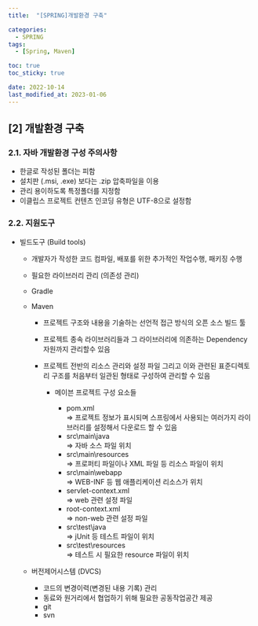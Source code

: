 ```yaml
---
title:  "[SPRING]개발환경 구축" 

categories:
  - SPRING
tags:
  - [Spring, Maven]

toc: true
toc_sticky: true

date: 2022-10-14
last_modified_at: 2023-01-06
---
```

[2] 개발환경 구축
---
### 2.1. 자바 개발환경 구성 주의사항

- 한글로 작성된 폴더는 피함 
- 설치판 (.msi, .exe) 보다는 .zip 압축파일을 이용 
- 관리 용이하도록 특정폴더를 지정함
- 이클립스 프로젝트 컨텐츠 인코딩 유형은 UTF-8으로 설정함

### 2.2. 지원도구  
- 빌드도구 (Build tools)  
    - 개발자가 작성한 코드 컴파일, 배포를 위한 추가적인 작업수행, 패키징 수행
    - 필요한 라이브러리 관리 (의존성 관리)
    - Gradle  
    - Maven  
        - 프로젝트 구조와 내용을 기술하는 선언적 접근 방식의 오픈 소스 빌드 툴 
        - 프로젝트 종속 라이브러리들과 그 라이브러리에 의존하는 Dependency 자원까지 관리할수 있음
        - 프로젝트 전반의 리소스 관리와 설정 파일 그리고 이와 관련된 표준디렉토리 구조를 처음부터 일관된 형태로 구성하여 관리할 수 있음  

            - 메이븐 프로젝트 구성 요소들  
   
                - pom.xml  
                      => 프로젝트 정보가 표시되며 스프링에서 사용되는 여러가지 라이브러리를 설정해서 다운로드 할 수 있음  
                - src\main\java  
                      => 자바 소스 파일 위치
                - src\main\resources  
                      => 프로퍼티 파일이나 XML 파일 등 리소스 파일이 위치  
                - src\main\webapp  
                      => WEB-INF 등 웹 애플리케이션 리소스가 위치  
                - servlet-context.xml  
                      => web 관련 설정 파일  
                - root-context.xml  
                      => non-web 관련 설정 파일  
                - src\test\java  
                      => jUnit 등 테스트 파일이 위치  
                - src\test\resources  
                      => 테스트 시 필요한 resource 파일이 위치

    - 버전제어시스템 (DVCS)
        - 코드의 변경이력(변경된 내용 기록) 관리
        - 동료와 원거리에서 협업하기 위해 필요한 공동작업공간 제공
        - git 
        - svn  
